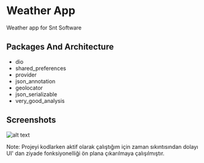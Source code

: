 <h1> Weather App </h1>
Weather app for Snt Software
<h2> Packages And Architecture </h2>
<ul>
  
  <li>dio</li>
  <li>shared_preferences</li>
  <li>provider</li>
  <li>json_annotation</li>
  <li>geolocator</li>
  <li>json_serializable</li>
  <li>very_good_analysis</li>
</ul> 

<h2> Screenshots </h2>

![alt text](https://raw.github.com/{yasinguness}/{weather_app_for_snt}/{main}/{screenshot/ss1.png})

Note: Projeyi kodlarken aktif olarak çalıştığım için zaman sıkıntısından dolayı UI' dan ziyade fonksiyonelliği ön plana çıkarılmaya çalışılmıştır. 
